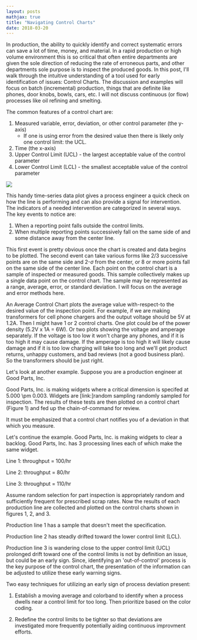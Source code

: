 ```yaml
---
layout: posts
mathjax: true
title: "Navigating Control Charts"
date: 2018-03-20
---
```


In production, the ability to quickly identify and correct systematic errors can save a lot of time, money, and material. In a rapid production or high volume environment this is so critical that often entire departments are given the sole direction of reducing the rate of erroneous parts, and other departments sole purpose is to inspect the produced goods. In this post, I'll walk through the intuitive understanding of a tool used for early identification of issues: Control Charts. The discussion and examples will focus on batch (incremental) production, things that are definite like phones, door knobs, bowls, cars, etc. I will not discuss continuous (or flow) processes like oil refining and smelting. 

The common features of a control chart are: 

<ol>
 <li> Measured variable, error, deviation, or other control parameter (the y-axis)
   <ul><li>If one is using error from the desired value then there is likely only one control limit: the UCL.</ul>
  
 <li> Time (the x-axis)

 <li> Upper Control Limit (UCL) - the largest acceptable value of the control parameter

 <li> Lower Control Limit (LCL) - the smallest acceptable value of the control parameter

</ol>

<img src="http://lclemon.github.io/images/sample_control_chart.png">

This handy time-series data plot gives a process engineer a quick check on how the line is performing and can also
provide a signal for intervention. The indicators of a needed intervention are categorized in several ways. The key events to notice are: 

<ol>
 <li> When a reporting point falls outside the control limits.
  
 <li> When multiple reporting points successively fall on the same side of and some distance away from the center line.
</ol>

This first event is pretty obvious once the chart is created and data begins to be plotted. The second event can take various forms like 2/3 successive points are on the same side and 2-$\sigma$ from the center, or 8 or more points fall on the same side of the center line. Each point on the control chart is a sample of inspected or measured goods. This sample collectively makes up a single data point on the control chart. The sample may be represented as a range, average, error, or standard deviation. I will focus on the average and error methods here. 

An Average Control Chart plots the average value with-respect-to the desired value of the inspection point. For example, if we are making transformers for cell phone chargers and the output voltage should be 5V at 1.2A. Then I might have 1 or 2 control charts. One plot could be of the power density (5.2V x 1A = 6W). Or two plots showing the voltage and amperage separately. If the voltage is too low it won't charge any phones, and if it is too high it may cause damage. If the amperage is too high it will likely cause damage and if it is too low charging will take too long and we'll get product returns, unhappy customers, and bad reviews (not a good business plan). So the transformers should be just right. 

<!-- Insert average plot exmaple here. Labeled with Watts and reasonable variation values for control limits -->



Let's look at another example. Suppose you are a production engineer at Good Parts, Inc. 

Good Parts, Inc. is making widgets where a critical dimension is specifed at 5.000 \pm 0.003. 
Widgets are [link:]random sampling randomly sampled for inspection. The results of these tests are then plotted 
on a control chart (Figure 1) and fed up the chain-of-command for review. 



It must be emphasized that a control chart notifies you of a deviation in that which you measure. 

Let's continue the example. Good Parts, Inc. is making widgets to clear a backlog. Good Parts, Inc. has 3 processing lines each of which make the same widget. 

Line 1: throughput = 100/hr

Line 2: throughput = 80/hr

Line 3: throughput = 110/hr

Assume <!--add random selection for inspection post and link here-->random selection for part inspection is appropriately random and sufficiently frequent for prescribed scrap rates.
Now the results of each production line are collected and plotted on the control charts shown in figures 1, 2, and 3.

Production line 1 has a sample that doesn't meet the specification. 
<!-- insert images--> 

Production line 2 has steadly drifted toward the lower control limit (LCL).  
<!-- insert images--> 

Production line 3 is wandering close to the upper control limit (UCL) prolonged drift toward one of the control limits is not by definition an issue, but could be an early sign. Since, identifying an 'out-of-control' process is the key purpose of the control chart, the presentation of the information can be adjusted to utilize these early warning signs. 
<!-- insert images--> 


Two easy techniques for utilizing an early sign of process deviation present: 

1) Establish a moving average and colorband to identify when a process dwells near a control limit for too long. Then prioritize based on the color coding. 
<!-- insert images--> 


2) Redefine the control limits to be tighter so that deviations are investigated more frequently potentially aiding continuous improvment efforts. 
<!-- insert images--> 





